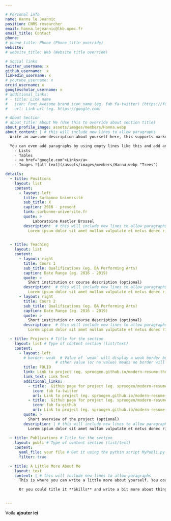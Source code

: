 ```yaml
---

# Personal info
name: Hanna le Jeannic
position: CNRS researcher
email: hanna.lejeannic@lkb.upmc.fr
email_title: Contact
phone: 
# phone_title: Phone (Phone title override)
website: 
# website_title: Web (Website title override)

# Social links
twitter_username: x
github_username:  x
linkedin_username: x
# youtube_username: x
orcid_username: x
googlescholar_username: x
# additional_links:
# - title: Link name
#   icon: Font Awesome brand icon name (eg. fab fa-twitter) (https://fontawesome.com/icons?d=gallery&s=brands&m=free)
#   url: Link url (eg. https://google.com)

# About Section
# about_title: About Me (Use this to override about section title)
about_profile_image: assets/images/members/Hanna.webp
about_content: | # this will include new lines to allow paragraphs
  Write an awesome description about yourself here, this supports markdown, so you can add [links](http://foobar.com) and highlight things <mark>like this</mark>.

  You can even add paragraphs by using empty lines like this and add anything else [markdown](https://www.markdownguide.org/getting-started#what-is-markdown) supports such as
    - Lists
    - Tables
    - <a href="google.com">Links</a>
    - Images ![alt text](/assets/images/members/Hanna.webp "Trees")

details:
  - title: Positions
    layout: list
    content:
      - layout: left
        title: Sorbonne Université
        sub_title: X
        caption: 2016 - present
        link: sorbonne-universite.fr
        quote: > 
            Laboratoire Kastler Brossel
        description:  # this will include new lines to allow paragraphs
          Lorem ipsum dolor sit amet nullam vulputate et netus donec risus. Posuere hac sagittis quis congue justo vitae ornare hendrerit vel. Tristique mollis scelerisque faucibus convallis elit gravida vulputate iaculis. Praesent porta feugiat diam semper netus malesuada id tristique. Proin consequat purus urna mi sed elementum etiam praesent aliquam iaculis molestie.
      

  - title: Teaching
    layout: list
    content:
      - layout: right
        title: Cours 1
        sub_title: Qualifications (eg. BA Performing Arts)
        caption: Date Range (eg. 2016 - 2019)
        quote: >
          Short institution or course description (optional)
        description:  # this will include new lines to allow paragraphs
          Lorem ipsum dolor sit amet nullam vulputate et netus donec risus. Posuere hac sagittis quis congue justo vitae ornare hendrerit vel. Tristique mollis scelerisque faucibus convallis elit gravida vulputate iaculis. Praesent porta feugiat diam semper netus malesuada id tristique. Proin consequat purus urna mi sed elementum etiam praesent aliquam iaculis molestie. 
      - layout: right
        title: Cours 2
        sub_title: Qualifications (eg. BA Performing Arts)
        caption: Date Range (eg. 2016 - 2019)
        quote: >
          Short institution or course description (optional)
        description:  # this will include new lines to allow paragraphs
          Lorem ipsum dolor sit amet nullam vulputate et netus donec risus. Posuere hac sagittis quis congue justo vitae ornare hendrerit vel. Tristique mollis scelerisque faucibus convallis elit gravida vulputate iaculis. Praesent porta feugiat diam semper netus malesuada id tristique. Proin consequat purus urna mi sed elementum etiam praesent aliquam iaculis molestie. 

  - title: Projects # Title for the section
    layout: list # Type of content section (list/text)
    content:
      - layout: left
        # border: weak  # Value of `weak` will display a weak border below this item. # Any 
                      # other value (or no value) means no border will be displayed
        title: FOLIO
        link: Link to project (eg. sproogen.github.io/modern-resume-theme)(optional)
        link_text: Link Text
        additional_links:
          - title:  Github page for project (eg. sproogen/modern-resume-theme)
            icon: fab fa-twitter
            url: Link to project (eg. sproogen.github.io/modern-resume-theme)(optional)
          - title:  Github page for project (eg. sproogen/modern-resume-theme)
            icon: fab fa-github
            url: Link to project (eg. sproogen.github.io/modern-resume-theme)(optional)
        quote: >
          Short overview of the project (optional)
        description: | # this will include new lines to allow paragraphs
          Lorem ipsum dolor sit amet nullam vulputate et netus donec risus. Posuere hac sagittis quis congue justo vitae ornare hendrerit vel. Tristique mollis scelerisque faucibus convallis elit gravida vulputate iaculis. Praesent porta feugiat diam semper netus malesuada id tristique. Proin consequat purus urna mi sed elementum etiam praesent aliquam iaculis molestie. 
  
  - title: Publications # Title for the section
    layout: publi # Type of content section (list/text)
    content:
      yaml_file: your file # Get it using the pythin script MyPubli.py (usage python MyPubli.py 'Quentin Glorieux or ORCID' 'filename')
      filter: true

  - title: A Little More About Me
    layout: text
    content: | # this will include new lines to allow paragraphs
      This is where you can write a little more about yourself. You could title this section **Interests** and include some of your other interests.

      Or you could title it **Skills** and write a bit more about things that make you more desirable, like *leadership* or *teamwork*


---
```



Voila **ajouter ici**

